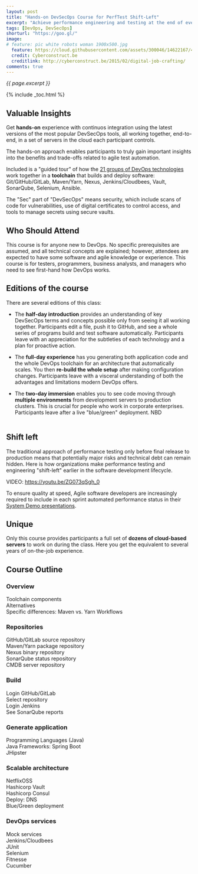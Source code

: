 ```yaml
---
layout: post
title: "Hands-on DevSecOps Course for PerfTest Shift-Left"
excerpt: "Achieve performance engineering and testing at the end of every sprint"
tags: [DevOps, DevSecOps]
shorturl: "https://goo.gl/"
image:
# feature: pic white robots woman 1900x500.jpg
  feature: https://cloud.githubusercontent.com/assets/300046/14622167/45abd918-0585-11e6-8537-a58e0b55e3ec.jpg
  credit: Cyberconstruct.be
  creditlink: http://cyberconstruct.be/2015/02/digital-job-crafting/
comments: true
---
```

<i>{{ page.excerpt }}</i>

{% include _toc.html %}

## Valuable Insights
Get <strong>hands-on</strong> experience with continuos integration using the latest versions of the most popular DevSecOps tools, all working together, end-to-end, in a set of servers in the cloud each participant controls.

The hands-on approach enables participants to truly gain important insights into the benefits and trade-offs related to agile test automation. 

Included is a "guided tour" of how the <a target="_blank" href="https://wilsonmar.github.io/ci-cd">21 groups of DevOps technologies</a> work together in a <strong>toolchain</strong> that builds and deploy software: Git/GitHub/GitLab, Maven/Yarn, Nexus, Jenkins/Cloudbees, Vault, SonarQube, Selenium, Ansible.

The "Sec" part of "DevSecOps" means security, which include scans of code for vulnerabilities, use of digital certificates to control access, and tools to manage secrets using secure vaults.

## Who Should Attend
This course is for anyone new to DevOps. No specific prerequisites are assumed, and all technical concepts are explained; however, attendees are expected to have some software and agile knowledge or experience. This course is for testers, programmers, business analysts, and managers who need to see first-hand how DevOps works.

## Editions of the course
There are several editions of this class:

* The <strong>half-day introduction</strong> provides an understanding of key DevSecOps terms and concepts possible only from seeing it all working together. Participants edit a file, push it to GitHub, and see a whole series of programs build and test software automatically. Participants leave with an appreciation for the subtleties of each technology and a plan for proactive action.

* The <strong>full-day experience</strong> has you generating both application code and the whole DevOps toolchain for an architecture that automatically scales. You then <strong>re-build the whole setup</strong> after making configuration changes. Participants leave with a visceral understanding of both the advantages and limitations modern DevOps offers.

* The <strong>two-day immersion</strong> enables you to see code moving through <strong>multiple environments</strong> from development servers to production clusters. This is crucial for people who work in corporate enterprises. Participants leave after a live "blue/green" deployment. NBD
<br /><br />

## Shift left
The traditional approach of performance testing only before final release to production means that potentially major risks and technical debt can remain hidden. Here is how organizations make performance testing and engineering "shift-left" earlier in the software development lifecycle. 

   <amp-youtube data-videoid="ZG073qSgh_0" layout="responsive" width="480" height="270"></amp-youtube>
   VIDEO: https://youtu.be/ZG073qSgh_0

To ensure quality at speed, Agile software developers are increasingly required to include in each sprint automated performance status in their <a target="_blank" href="http://www.scaledagileframework.com/system-demo/">System Demo  presentations</a>.

## Unique 
Only this course provides participants a full set of <strong>dozens of cloud-based servers</strong> to work on during the class. Here you get the equivalent to several years of on-the-job experience.

## Course Outline

### Overview
Toolchain components<br />
Alternatives<br />
Specific differences: Maven vs. Yarn
Workflows<br />

### Repositories
GitHub/GitLab source repository<br />
Maven/Yarn package repository<br />
Nexus binary repository<br />
SonarQube status repository<br />
CMDB server repository<br />

### Build
Login GitHub/GitLab<br />
Select repository<br />
Login Jenkins<br />
See SonarQube reports<br />

### Generate application
Programming Languages (Java)<br />
Java Frameworks: Spring Boot<br />
JHipster<br />

### Scalable architecture
NetflixOSS<br />
Hashicorp Vault<br />
Hashicorp Consul<br />
Deploy: DNS<br />
Blue/Green deployment<br />

### DevOps services
Mock services<br />
Jenkins/Cloudbees<br />
JUnit<br />
Selenium<br />
Fitnesse<br />
Cucumber<br />

